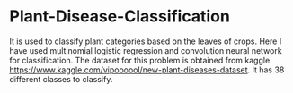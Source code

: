 # Plant-Disease-Classification
It is used to classify plant categories based on the leaves of crops. Here I have used multinomial logistic regression and convolution neural network for classification. The dataset for this problem is obtained from kaggle https://www.kaggle.com/vipoooool/new-plant-diseases-dataset. It has 38 different classes to classify.
